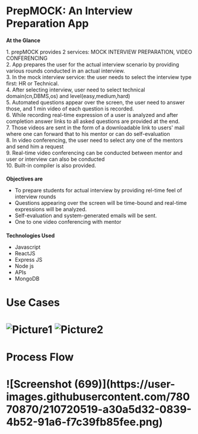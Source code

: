 # PrepMOCK: An Interview Preparation App
<h1 style="font-size: 14px"> <b>At the Glance</b></h1>
<p>1. prepMOCK provides 2 services: MOCK INTERVIEW PREPARATION, VIDEO CONFERENCING </br>
    2. App prepares the user for the actual interview scenario by providing various rounds conducted in an actual interview.</br>
    3. In the mock interview service: the user needs to select the interview type first: HR or Technical.</br>
    4. After selecting interview, user need to select technical domain(cn,DBMS,os) and level(easy,medium,hard)</br>
    5. Automated questions appear over the screen, the user need to answer those, and 1 min video of each question is recorded.</br>
    6. While recording real-time expression of a user is analyzed and after completion answer links to all asked questions are provided at the end.</br>
    7. Those videos are sent in the form of a downloadable link to users' mail where one can forward that to his mentor or can do self-evaluation </br>
    8. In video conferencing, the user need to select any one of the mentors and send him a request</br>
    9. Real-time video conferencing can be conducted between mentor and user or interview can also be conducted </br>
    10. Built-in compiler is also provided. </p>   
     <p>   <h1 style="font-size: 14px">Objectives are</h1>
    <ul>
        <li>To prepare students for actual interview by providing rel-time feel of interview rounds</li>
        <li>Questions appearing over the screen will be time-bound and real-time expressions will be analyzed.</li>
        <li>Self-evaluation and system-generated emails will be sent. </li>
        <li>One to one video conferencing with mentor</li>
      </ul></p> 
 <p>   <h1 style="font-size: 14px">Technologies Used</h1>
    <ul>
        <li>Javascript</li>
        <li>ReactJS</li>
        <li>Express JS</li>
        <li>Node js</li>
        <li>APIs</li>
        <li>MongoDB</li>
      </ul>
      <h1>Use Cases<h1/> </p>  

 ![Picture1](https://user-images.githubusercontent.com/78070870/201520637-ab0cea49-e5b8-4280-853d-773d5794d187.jpg)
![Picture2](https://user-images.githubusercontent.com/78070870/201520656-c3f16655-50c4-46d8-b9d0-b63db0af42e8.jpg)

<h1>Process Flow<h1/>
![Screenshot (699)](https://user-images.githubusercontent.com/78070870/210720519-a30a5d32-0839-4b52-91a6-f7c39fb85fee.png)

     

